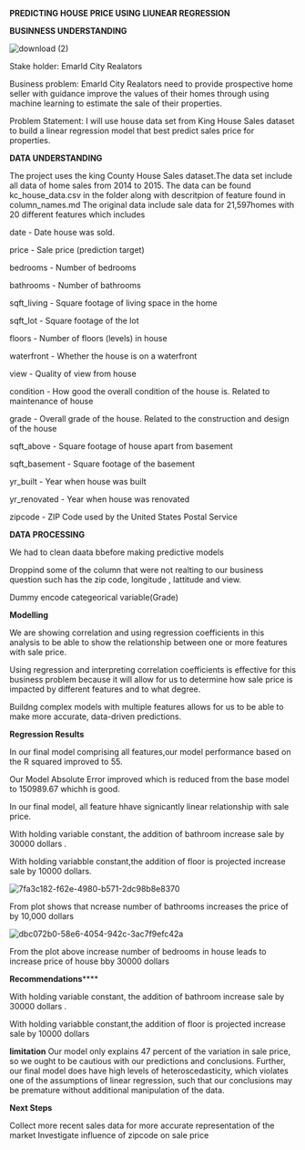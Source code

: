 **PREDICTING HOUSE PRICE USING LIUNEAR REGRESSION**

**BUSINNESS UNDERSTANDING**


![download (2)](https://user-images.githubusercontent.com/104420862/177191513-91ede9bd-fa60-4516-9dae-1ce3f6fcb40d.jpg)



Stake holder: Emarld City Realators

Business problem: Emarld City Realators need to provide prospective home seller with guidance improve the values of their homes through using machine learning to estimate the sale  of their properties.

Problem Statement: I will use house data set from King House Sales dataset to build a linear regression model that best predict sales  price  for properties.

**DATA UNDERSTANDING**

The project uses the king County House Sales dataset.The data set include all data of home sales from 2014 to 2015.
The data  can be found kc_house_data.csv in the folder along with descritpion of feature found in  column_names.md
The original data include sale data for 21,597homes with 20 different features which includes

date - Date house was sold.

price - Sale price (prediction target)

bedrooms - Number of bedrooms

bathrooms - Number of bathrooms

sqft_living - Square footage of living space in the home

sqft_lot - Square footage of the lot

floors - Number of floors (levels) in house

waterfront - Whether the house is on a waterfront

view - Quality of view from house

condition - How good the overall condition of the house is. Related to maintenance of house

grade - Overall grade of the house. Related to the construction and design of the house

sqft_above - Square footage of house apart from basement

sqft_basement - Square footage of the basement

yr_built - Year when house was built

yr_renovated - Year when house was renovated

zipcode - ZIP Code used by the United States Postal Service

**DATA PROCESSING**

We had to clean daata bbefore making predictive models


Droppind some of the column that were not realting to our  business  question such has the zip code, longitude , lattitude and view.

Dummy encode categeorical variable(Grade)

**Modelling**

We are showing correlation and using regression coefficients in this analysis to be able to show the relationship between one or more features with sale price.

Using regression and interpreting correlation coefficients is effective for this business problem because it will allow for us to determine how sale price is impacted by different features and to what degree.

Buildng complex models with multiple features allows for us to be able to make more accurate, data-driven predictions.

**Regression Results**

In our final model comprising all features,our model performance based on the R squared improved to 55. 

Our Model Absolute Error improved which is reduced from the base model to 150989.67 
 whichh is good.

In our final model, all feature hhave signicantly linear relationship with sale price.

With holding variable constant, the addition of bathroom increase sale by 30000 dollars .

With holding variabble constant,the addition of floor is projected increase sale by 10000 dollars.


![7fa3c182-f62e-4980-b571-2dc98b8e8370](https://user-images.githubusercontent.com/104420862/177379552-9d06312a-ffd6-4fe7-897f-e2342f527f57.png)


 From plot shows that  ncrease number of bathrooms increases the price of  by 10,000 dollars
 
 
 ![dbc072b0-58e6-4054-942c-3ac7f9efc42a](https://user-images.githubusercontent.com/104420862/177379614-f2958edc-7171-4bc6-9e37-26ebad6a0319.png)

 

From the plot above  increase number of bedrooms in house leads to increase price of house bby 30000 dollars

**Recommendations******

With holding variable constant, the addition of bathroom increase sale by 30000 dollars .

With holding variabble constant,the addition of floor is projected increase sale by 10000 dollars

**limitation**
Our model only explains 47 percent of the variation in sale price, so we ought to be cautious with our predictions and conclusions. Further, our final model does have high levels of heteroscedasticity, which violates one of the assumptions of linear regression, such that our conclusions may be premature without additional manipulation of the data.

**Next Steps**

Collect more recent sales data for more accurate representation of the market
Investigate influence of zipcode on sale price








